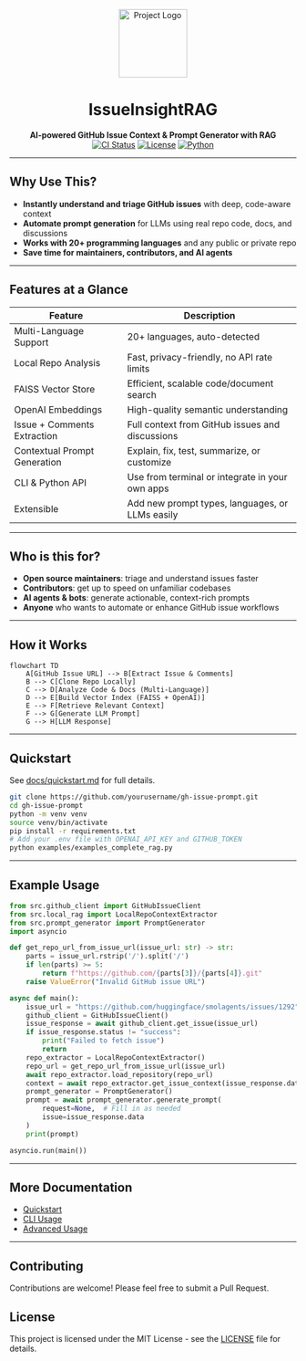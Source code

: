 <!-- LOGO PLACEHOLDER -->
<p align="center">
  <img src="docs/logo.png" alt="Project Logo" width="120" height="120"/>
</p>

<h1 align="center">IssueInsightRAG</h1>

<p align="center">
  <b>AI-powered GitHub Issue Context & Prompt Generator with RAG</b><br>
  <a href="https://github.com/yourusername/gh-issue-prompt/actions"><img src="https://img.shields.io/github/actions/workflow/status/yourusername/gh-issue-prompt/ci.yml?branch=main" alt="CI Status"></a>
  <a href="https://opensource.org/licenses/MIT"><img src="https://img.shields.io/badge/License-MIT-blue.svg" alt="License"></a>
  <a href="https://python.org"><img src="https://img.shields.io/badge/Python-3.8%2B-blue.svg" alt="Python"></a>
</p>

---

## Why Use This?

- **Instantly understand and triage GitHub issues** with deep, code-aware context
- **Automate prompt generation** for LLMs using real repo code, docs, and discussions
- **Works with 20+ programming languages** and any public or private repo
- **Save time for maintainers, contributors, and AI agents**

---

## Features at a Glance

| Feature                        | Description                                                      |
|-------------------------------|------------------------------------------------------------------|
| Multi-Language Support        | 20+ languages, auto-detected                                     |
| Local Repo Analysis           | Fast, privacy-friendly, no API rate limits                       |
| FAISS Vector Store            | Efficient, scalable code/document search                         |
| OpenAI Embeddings             | High-quality semantic understanding                              |
| Issue + Comments Extraction   | Full context from GitHub issues and discussions                  |
| Contextual Prompt Generation  | Explain, fix, test, summarize, or customize                     |
| CLI & Python API              | Use from terminal or integrate in your own apps                  |
| Extensible                    | Add new prompt types, languages, or LLMs easily                  |

---

## Who is this for?
- **Open source maintainers**: triage and understand issues faster
- **Contributors**: get up to speed on unfamiliar codebases
- **AI agents & bots**: generate actionable, context-rich prompts
- **Anyone** who wants to automate or enhance GitHub issue workflows

---

## How it Works

```mermaid
flowchart TD
    A[GitHub Issue URL] --> B[Extract Issue & Comments]
    B --> C[Clone Repo Locally]
    C --> D[Analyze Code & Docs (Multi-Language)]
    D --> E[Build Vector Index (FAISS + OpenAI)]
    E --> F[Retrieve Relevant Context]
    F --> G[Generate LLM Prompt]
    G --> H[LLM Response]
```

---

## Quickstart

See [docs/quickstart.md](docs/quickstart.md) for full details.

```bash
git clone https://github.com/yourusername/gh-issue-prompt.git
cd gh-issue-prompt
python -m venv venv
source venv/bin/activate
pip install -r requirements.txt
# Add your .env file with OPENAI_API_KEY and GITHUB_TOKEN
python examples/examples_complete_rag.py
```

---

## Example Usage

```python
from src.github_client import GitHubIssueClient
from src.local_rag import LocalRepoContextExtractor
from src.prompt_generator import PromptGenerator
import asyncio

def get_repo_url_from_issue_url(issue_url: str) -> str:
    parts = issue_url.rstrip('/').split('/')
    if len(parts) >= 5:
        return f"https://github.com/{parts[3]}/{parts[4]}.git"
    raise ValueError("Invalid GitHub issue URL")

async def main():
    issue_url = "https://github.com/huggingface/smolagents/issues/1292"
    github_client = GitHubIssueClient()
    issue_response = await github_client.get_issue(issue_url)
    if issue_response.status != "success":
        print("Failed to fetch issue")
        return
    repo_extractor = LocalRepoContextExtractor()
    repo_url = get_repo_url_from_issue_url(issue_url)
    await repo_extractor.load_repository(repo_url)
    context = await repo_extractor.get_issue_context(issue_response.data.title, issue_response.data.body)
    prompt_generator = PromptGenerator()
    prompt = await prompt_generator.generate_prompt(
        request=None,  # Fill in as needed
        issue=issue_response.data
    )
    print(prompt)

asyncio.run(main())
```

---

## More Documentation
- [Quickstart](docs/quickstart.md)
- [CLI Usage](docs/usage_cli.md)
- [Advanced Usage](docs/advanced_usage.md)

---

## Contributing
Contributions are welcome! Please feel free to submit a Pull Request.

## License
This project is licensed under the MIT License - see the [LICENSE](LICENSE) file for details. 